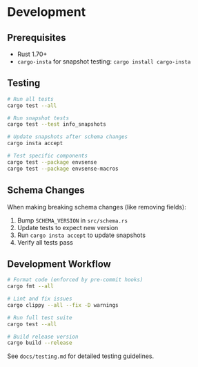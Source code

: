 # Development

## Prerequisites

- Rust 1.70+
- `cargo-insta` for snapshot testing: `cargo install cargo-insta`

## Testing

```bash
# Run all tests
cargo test --all

# Run snapshot tests
cargo test --test info_snapshots

# Update snapshots after schema changes
cargo insta accept

# Test specific components
cargo test --package envsense
cargo test --package envsense-macros
```

## Schema Changes

When making breaking schema changes (like removing fields):

1. Bump `SCHEMA_VERSION` in `src/schema.rs`
2. Update tests to expect new version
3. Run `cargo insta accept` to update snapshots
4. Verify all tests pass

## Development Workflow

```bash
# Format code (enforced by pre-commit hooks)
cargo fmt --all

# Lint and fix issues
cargo clippy --all --fix -D warnings

# Run full test suite
cargo test --all

# Build release version
cargo build --release
```

See `docs/testing.md` for detailed testing guidelines.
